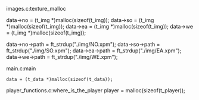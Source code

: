 images.c:texture_malloc

data->no = (t_img *)malloc(sizeof(t_img));
data->so = (t_img *)malloc(sizeof(t_img));
data->ea = (t_img *)malloc(sizeof(t_img));
data->we = (t_img *)malloc(sizeof(t_img));

data->no->path = ft_strdup("./img/NO.xpm");
data->so->path = ft_strdup("./img/SO.xpm");
data->ea->path = ft_strdup("./img/EA.xpm");
data->we->path = ft_strdup("./img/WE.xpm");

main.c:main

	data = (t_data *)malloc(sizeof(t_data));


player_functions.c:where_is_the_player
	player = malloc(sizeof(t_player));

